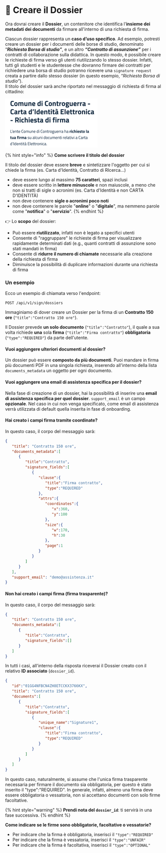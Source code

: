 # 💼 Creare il Dossier

Ora dovrai creare il **Dossier**, un contenitore che identifica l'**insieme dei metadati dei documenti** da firmare all'interno di una richiesta di firma.&#x20;

Ciascun dossier rappresenta un **caso d’uso specifico**. Ad esempio, potresti creare un dossier per i documenti delle borse di studio, denominato “_**Richiesta Borsa di studio”**_, e un altro _**“Contratto di assunzione”**_ per i contratti di collaborazione sulla didattica. In questo modo, è possibile creare le richieste di firma verso gli utenti riutilizzando lo stesso dossier. Infatti, tutti gli studenti e le studentesse che dovranno firmare dei contratti per richiedere una borsa di studio potranno ricevere una `signature request` creata a partire dallo stesso dossier (in questo esempio, “_Richiesta Borsa di studio”_).\
Il titolo del dossier sarà anche riportato nel messaggio di richiesta di firma al cittadino:&#x20;

&#x20;                                             <img src=".gitbook/assets/Screenshot 2023-02-14 alle 17.08.30.png" alt="" data-size="original">

{% hint style="info" %}
**Come scrivere il titolo del dossier**

Il titolo del dossier deve essere **breve** e sintetizzare l'oggetto per cui si chiede la firma (es. Carta d'Identità, Contratto di RIcerca...)

* deve essere lungo al massimo **75 caratteri**, spazi inclusi
* deve essere scritto in **lettere minuscole** e non maiuscole, a meno che non si tratti di sigle o acronimi (es. Carta d'Identità e non CARTA D'IDENTITÀ)
* non deve contenere **sigle o acronimi poco noti**
* non deve contenere le parole "**online**" o "**digitale**", ma nemmeno parole come "**notifica**" o "**servizio**".
{% endhint %}

&#x20;👉 Lo **scopo** del dossier:

* Può essere **riutilizzato**, infatti non è legato a specifici utenti
* Consente di "raggruppare" le richieste di firma per visualizzare rapidamente determinati dati (e.g., quanti contratti di assunzione sono stati mandati in firma)
* Consente di **ridurre il numero di chiamate** necessarie alla creazione della richiesta di firma
* Diminuisce la possibilità di duplicare informazioni durante una richiesta di firma

### Un esempio&#x20;

Ecco un esempio di chiamata verso l'endpoint:

```
POST /api/v1/sign/dossiers
```

Immaginiamo di dover creare un Dossier per la firma di un **Contratto 150 ore** (`"title":"Contratto 150 ore"`).&#x20;

Il Dossier prevede **un solo documento** (`"title":"Contratto"`), il quale a sua volta richiede **una** sola **firma** (`"title":"Firma contratto"`) **obbligatoria** (`"type":"REQUIRED"`) da parte dell'utente.&#x20;

#### Vuoi aggiungere ulteriori documenti al dossier?

Un dossier può essere **composto da più documenti**. Puoi mandare in firma più documenti PDF in una singola richiesta, inserendo all'interno della lista `documents_metadata` un oggetto per ogni documento.

#### Vuoi aggiungere una email di assistenza specifica per il dossier?

Nella fase di creazione di un dossier, hai la possibilità di inserire una **email di assistenza specifica per quel dossier**. `support_email` è un campo **opzionale**. Nel caso in cui non venga specificato, come email di assistenza verrà utilizzata di default quella inserita in fase di onboarding.

#### Hai creato i campi firma tramite coordinate?

In questo caso, il corpo del messaggio sarà:

```json
{
   "title": "Contratto 150 ore",
   "documents_metadata":[
      {
         "title":"Contratto",
         "signature_fields":[
            {
               "clause":{
                  "title":"Firma contratto",
                  "type":"REQUIRED"
               },
               "attrs":{
                  "coordinates":{
                     "x":360,
                     "y":100
                  },
                  "size":{
                     "w":170,
                     "h":30
                  },
                  "page":1
               }
            }
         ]
      }
   ],
   "support_email": "demo@assistenza.it"
}
```

#### Non hai creato i campi firma (firma trasparente)?

In questo caso, il corpo del messaggio sarà:

```json
{
   "title": "Contratto 150 ore",
   "documents_metadata":[
      {
         "title":"Contratto",
         "signature_fields":[]
      }
   ]
}
```

In tutti i casi, all'interno della risposta riceverai il Dossier creato con il relativo **ID associato** (`dossier_id`).&#x20;

```json
{
   "id":"01GG4NFBCN4ZH8ETCCKX3766KX",
   "title": "Contratto 150 ore",
   "documents":[
      {
         "title":"Contratto",
         "signature_fields":[
            {
               "unique_name":"Signature1",
               "clause":{
                  "title":"Firma contratto",
                  "type":"REQUIRED"
               }
            }
         ]
      }
   ]
}
```

In questo caso, naturalmente, si assume che l'unica firma trasparente necessaria per firmare il documento sia obbligatoria, per questo è stato inserito il "type":"REQUIRED". In generale, infatti, almeno una firma deve essere obbligatoria o vessatoria, non si accettano documenti con solo firme facoltative.&#x20;

{% hint style="warning" %}
**Prendi nota del `dossier_id`**: ti servirà in una fase successiva.
{% endhint %}

**Come indicare se le firme sono obbligatorie, facoltative o vessatorie?**

* Per indicare che la firma è obbligatoria, inserisci il `"type":"REQUIRED"`
* Per indicare che la firma è vessatoria, inserisci il `"type":"UNFAIR"`
* Per indicare che la firma è facoltativa, inserisci il `"type":"OPTIONAL"`

